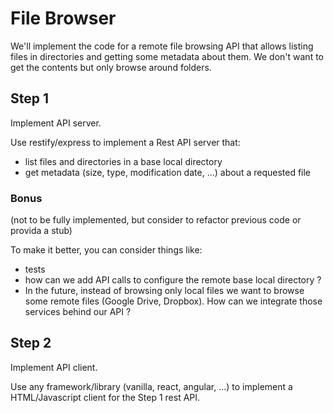 # File Browser

We'll implement the code for a remote file browsing API that allows listing files
in directories and getting some metadata about them.
We don't want to get the contents but only browse around folders.


## Step 1

Implement API server.

Use restify/express to implement a Rest API server that:
 * list files and directories in a base local directory
 * get metadata (size, type, modification date, ...) about a requested file


### Bonus
(not to be fully implemented, but consider to refactor previous code or provida a stub)

To make it better, you can consider things like:
 * tests
 * how can we add API calls to configure the remote base local directory ?
 * In the future, instead of browsing only local files we want to browse some
   remote files (Google Drive, Dropbox). How can we integrate those services
   behind our API ?

## Step 2

Implement API client.

Use any framework/library (vanilla, react, angular, ...) to implement a HTML/Javascript client for the Step 1 rest API.


